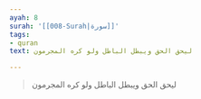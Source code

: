 ```yaml
---
ayah: 8
surah: '[[008-Surah|سورة]]'
tags:
- quran
text: ليحق الحق ويبطل الباطل ولو كره المجرمون

---
```

> ليحق الحق ويبطل الباطل ولو كره المجرمون
